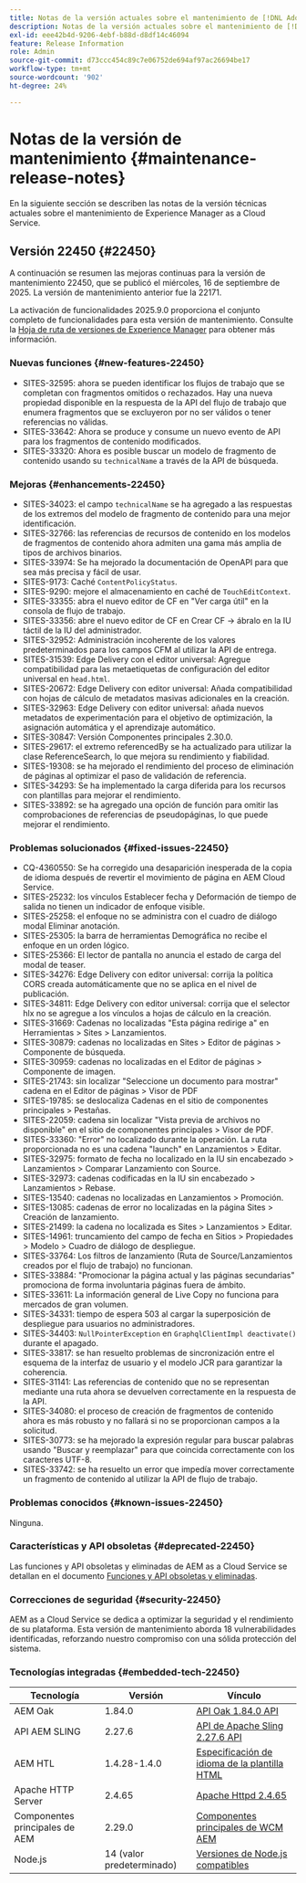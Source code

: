 ```yaml
---
title: Notas de la versión actuales sobre el mantenimiento de [!DNL Adobe Experience Manager] as a Cloud Service.
description: Notas de la versión actuales sobre el mantenimiento de [!DNL Adobe Experience Manager] as a Cloud Service.
exl-id: eee42b4d-9206-4ebf-b88d-d8df14c46094
feature: Release Information
role: Admin
source-git-commit: d73ccc454c89c7e06752de694af97ac26694be17
workflow-type: tm+mt
source-wordcount: '902'
ht-degree: 24%

---
```



# Notas de la versión de mantenimiento {#maintenance-release-notes}

En la siguiente sección se describen las notas de la versión técnicas actuales sobre el mantenimiento de Experience Manager as a Cloud Service.

## Versión 22450 {#22450}

A continuación se resumen las mejoras continuas para la versión de mantenimiento 22450, que se publicó el miércoles, 16 de septiembre de 2025. La versión de mantenimiento anterior fue la 22171.

La activación de funcionalidades 2025.9.0 proporciona el conjunto completo de funcionalidades para esta versión de mantenimiento. Consulte la [Hoja de ruta de versiones de Experience Manager](https://experienceleague.adobe.com/es/docs/experience-manager-release-information/aem-release-updates/update-releases-roadmap) para obtener más información.

### Nuevas funciones {#new-features-22450}

* SITES-32595: ahora se pueden identificar los flujos de trabajo que se completan con fragmentos omitidos o rechazados. Hay una nueva propiedad disponible en la respuesta de la API del flujo de trabajo que enumera fragmentos que se excluyeron por no ser válidos o tener referencias no válidas.
* SITES-33642: Ahora se produce y consume un nuevo evento de API para los fragmentos de contenido modificados.
* SITES-33320: Ahora es posible buscar un modelo de fragmento de contenido usando su `technicalName` a través de la API de búsqueda.

### Mejoras {#enhancements-22450}

* SITES-34023: el campo `technicalName` se ha agregado a las respuestas de los extremos del modelo de fragmento de contenido para una mejor identificación.
* SITES-32766: las referencias de recursos de contenido en los modelos de fragmentos de contenido ahora admiten una gama más amplia de tipos de archivos binarios.
* SITES-33974: Se ha mejorado la documentación de OpenAPI para que sea más precisa y fácil de usar.
* SITES-9173: Caché `ContentPolicyStatus`.
* SITES-9290: mejore el almacenamiento en caché de `TouchEditContext`.
* SITES-33355: abra el nuevo editor de CF en &quot;Ver carga útil&quot; en la consola de flujo de trabajo.
* SITES-33356: abre el nuevo editor de CF en Crear CF → ábralo en la IU táctil de la IU del administrador.
* SITES-32952: Administración incoherente de los valores predeterminados para los campos CFM al utilizar la API de entrega.
* SITES-31539: Edge Delivery con el editor universal: Agregue compatibilidad para las metaetiquetas de configuración del editor universal en `head.html`.
* SITES-20672: Edge Delivery con editor universal: Añada compatibilidad con hojas de cálculo de metadatos masivas adicionales en la creación.
* SITES-32963: Edge Delivery con editor universal: añada nuevos metadatos de experimentación para el objetivo de optimización, la asignación automática y el aprendizaje automático.
* SITES-30847: Versión Componentes principales 2.30.0.
* SITES-29617: el extremo referencedBy se ha actualizado para utilizar la clase ReferenceSearch, lo que mejora su rendimiento y fiabilidad.
* SITES-19308: se ha mejorado el rendimiento del proceso de eliminación de páginas al optimizar el paso de validación de referencia.
* SITES-34293: Se ha implementado la carga diferida para los recursos con plantillas para mejorar el rendimiento.
* SITES-33892: se ha agregado una opción de función para omitir las comprobaciones de referencias de pseudopáginas, lo que puede mejorar el rendimiento.

### Problemas solucionados {#fixed-issues-22450}

* CQ-4360550: Se ha corregido una desaparición inesperada de la copia de idioma después de revertir el movimiento de página en AEM Cloud Service.
* SITES-25232: los vínculos Establecer fecha y Deformación de tiempo de salida no tienen un indicador de enfoque visible.
* SITES-25258: el enfoque no se administra con el cuadro de diálogo modal Eliminar anotación.
* SITES-25305: la barra de herramientas Demográfica no recibe el enfoque en un orden lógico.
* SITES-25366: El lector de pantalla no anuncia el estado de carga del modal de teaser.
* SITES-34276: Edge Delivery con editor universal: corrija la política CORS creada automáticamente que no se aplica en el nivel de publicación.
* SITES-34811: Edge Delivery con editor universal: corrija que el selector hlx no se agregue a los vínculos a hojas de cálculo en la creación.
* SITES-31669: Cadenas no localizadas &quot;Esta página redirige a&quot; en Herramientas > Sites > Lanzamientos.
* SITES-30879: cadenas no localizadas en Sites > Editor de páginas > Componente de búsqueda.
* SITES-30959: cadenas no localizadas en el Editor de páginas > Componente de imagen.
* SITES-21743: sin localizar &quot;Seleccione un documento para mostrar&quot; cadena en el Editor de páginas > Visor de PDF
* SITES-19785: se deslocaliza Cadenas en el sitio de componentes principales > Pestañas.
* SITES-22059: cadena sin localizar &quot;Vista previa de archivos no disponible&quot; en el sitio de componentes principales > Visor de PDF.
* SITES-33360: &quot;Error&quot; no localizado durante la operación. La ruta proporcionada no es una cadena &quot;launch&quot; en Lanzamientos > Editar.
* SITES-32975: formato de fecha no localizado en la IU sin encabezado > Lanzamientos > Comparar Lanzamiento con Source.
* SITES-32973: cadenas codificadas en la IU sin encabezado > Lanzamientos > Rebase.
* SITES-13540: cadenas no localizadas en Lanzamientos > Promoción.
* SITES-13085: cadenas de error no localizadas en la página Sites > Creación de lanzamiento.
* SITES-21499: la cadena no localizada es Sites > Lanzamientos > Editar.
* SITES-14961: truncamiento del campo de fecha en Sitios > Propiedades > Modelo > Cuadro de diálogo de despliegue.
* SITES-33764: Los filtros de lanzamiento (Ruta de Source/Lanzamientos creados por el flujo de trabajo) no funcionan.
* SITES-33884: &quot;Promocionar la página actual y las páginas secundarias&quot; promociona de forma involuntaria páginas fuera de ámbito.
* SITES-33611: La información general de Live Copy no funciona para mercados de gran volumen.
* SITES-34331: tiempo de espera 503 al cargar la superposición de despliegue para usuarios no administradores.
* SITES-34403: `NullPointerException` en `GraphqlClientImpl deactivate()` durante el apagado.
* SITES-33817: se han resuelto problemas de sincronización entre el esquema de la interfaz de usuario y el modelo JCR para garantizar la coherencia.
* SITES-31141: Las referencias de contenido que no se representan mediante una ruta ahora se devuelven correctamente en la respuesta de la API.
* SITES-34080: el proceso de creación de fragmentos de contenido ahora es más robusto y no fallará si no se proporcionan campos a la solicitud.
* SITES-30773: se ha mejorado la expresión regular para buscar palabras usando &quot;Buscar y reemplazar&quot; para que coincida correctamente con los caracteres UTF-8.
* SITES-33742: se ha resuelto un error que impedía mover correctamente un fragmento de contenido al utilizar la API de flujo de trabajo.

### Problemas conocidos {#known-issues-22450}

Ninguna.

### Características y API obsoletas {#deprecated-22450}

Las funciones y API obsoletas y eliminadas de AEM as a Cloud Service se detallan en el documento [Funciones y API obsoletas y eliminadas](/help/release-notes/deprecated-removed-features.md).

### Correcciones de seguridad {#security-22450}

AEM as a Cloud Service se dedica a optimizar la seguridad y el rendimiento de su plataforma. Esta versión de mantenimiento aborda 18 vulnerabilidades identificadas, reforzando nuestro compromiso con una sólida protección del sistema.

### Tecnologías integradas {#embedded-tech-22450}

| Tecnología | Versión | Vínculo |
|---|---|---|
| AEM Oak | 1.84.0 | [API Oak 1.84.0 API](https://www.javadoc.io/doc/org.apache.jackrabbit/oak-api/1.84/index.html?lang=es) |
| API AEM SLING | 2.27.6 | [API de Apache Sling 2.27.6 API](https://www.javadoc.io/doc/org.apache.sling/org.apache.sling.api/latest/index.html) |
| AEM HTL | 1.4.28-1.4.0 | [Especificación de idioma de la plantilla HTML](https://github.com/adobe/htl-spec) |
| Apache HTTP Server | 2.4.65 | [Apache Httpd 2.4.65](https://apache.googlesource.com/httpd/+/refs/tags/2.4.65/CHANGES) |
| Componentes principales de AEM | 2.29.0 | [Componentes principales de WCM AEM](https://github.com/adobe/aem-core-wcm-components) |
| Node.js | 14 (valor predeterminado) | [Versiones de Node.js compatibles](https://experienceleague.adobe.com/es/docs/experience-manager-cloud-service/content/implementing/developing/developing-with-front-end-pipelines#node-versions) |
